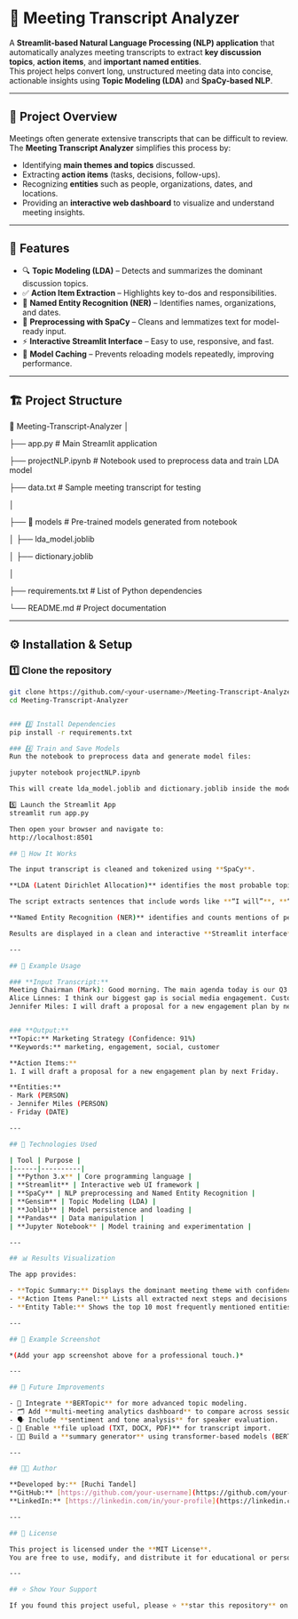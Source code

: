 # 🧠 Meeting Transcript Analyzer

A **Streamlit-based Natural Language Processing (NLP) application** that automatically analyzes meeting transcripts to extract **key discussion topics**, **action items**, and **important named entities**.  
This project helps convert long, unstructured meeting data into concise, actionable insights using **Topic Modeling (LDA)** and **SpaCy-based NLP**.

---

## 🚀 Project Overview

Meetings often generate extensive transcripts that can be difficult to review.  
The **Meeting Transcript Analyzer** simplifies this process by:
- Identifying **main themes and topics** discussed.
- Extracting **action items** (tasks, decisions, follow-ups).
- Recognizing **entities** such as people, organizations, dates, and locations.
- Providing an **interactive web dashboard** to visualize and understand meeting insights.

---

## 🎯 Features

- 🔍 **Topic Modeling (LDA)** – Detects and summarizes the dominant discussion topics.  
- ✅ **Action Item Extraction** – Highlights key to-dos and responsibilities.  
- 🧾 **Named Entity Recognition (NER)** – Identifies names, organizations, and dates.  
- 🧠 **Preprocessing with SpaCy** – Cleans and lemmatizes text for model-ready input.  
- ⚡ **Interactive Streamlit Interface** – Easy to use, responsive, and fast.  
- 💾 **Model Caching** – Prevents reloading models repeatedly, improving performance.

---

## 🏗️ Project Structure

📂 Meeting-Transcript-Analyzer
│

├── app.py # Main Streamlit application

├── projectNLP.ipynb # Notebook used to preprocess data and train LDA model

├── data.txt # Sample meeting transcript for testing

│

├── 📂 models # Pre-trained models generated from notebook

│ ├── lda_model.joblib

│ ├── dictionary.joblib

│

├── requirements.txt # List of Python dependencies

└── README.md # Project documentation


---

## ⚙️ Installation & Setup

### 1️⃣ Clone the repository
```bash
git clone https://github.com/<your-username>/Meeting-Transcript-Analyzer.git
cd Meeting-Transcript-Analyzer


### 3️⃣ Install Dependencies
pip install -r requirements.txt

### 4️⃣ Train and Save Models
Run the notebook to preprocess data and generate model files:

jupyter notebook projectNLP.ipynb

This will create lda_model.joblib and dictionary.joblib inside the models/ folder.

5️⃣ Launch the Streamlit App
streamlit run app.py

Then open your browser and navigate to:
http://localhost:8501

## 🧩 How It Works

The input transcript is cleaned and tokenized using **SpaCy**.

**LDA (Latent Dirichlet Allocation)** identifies the most probable topic based on word distributions.

The script extracts sentences that include words like **“I will”**, **“We need to”**, **“Next step”**, etc., marking them as **action items**.

**Named Entity Recognition (NER)** identifies and counts mentions of people, organizations, locations, and dates.

Results are displayed in a clean and interactive **Streamlit interface**.

---

## 🧠 Example Usage

### **Input Transcript:**
Meeting Chairman (Mark): Good morning. The main agenda today is our Q3 marketing strategy.
Alice Linnes: I think our biggest gap is social media engagement. Customers expect faster responses.
Jennifer Miles: I will draft a proposal for a new engagement plan by next Friday.


### **Output:**
**Topic:** Marketing Strategy (Confidence: 91%)  
**Keywords:** marketing, engagement, social, customer  

**Action Items:**
1. I will draft a proposal for a new engagement plan by next Friday.  

**Entities:**
- Mark (PERSON)  
- Jennifer Miles (PERSON)  
- Friday (DATE)

---

## 🧰 Technologies Used

| Tool | Purpose |
|------|----------|
| **Python 3.x** | Core programming language |
| **Streamlit** | Interactive web UI framework |
| **SpaCy** | NLP preprocessing and Named Entity Recognition |
| **Gensim** | Topic Modeling (LDA) |
| **Joblib** | Model persistence and loading |
| **Pandas** | Data manipulation |
| **Jupyter Notebook** | Model training and experimentation |

---

## 📊 Results Visualization

The app provides:

- **Topic Summary:** Displays the dominant meeting theme with confidence level.  
- **Action Items Panel:** Lists all extracted next steps and decisions.  
- **Entity Table:** Shows the top 10 most frequently mentioned entities (People, Dates, Orgs, etc.).

---

## 🧩 Example Screenshot

*(Add your app screenshot above for a professional touch.)*

---

## 🧭 Future Improvements

- 🤖 Integrate **BERTopic** for more advanced topic modeling.  
- 🗂️ Add **multi-meeting analytics dashboard** to compare across sessions.  
- 🗣️ Include **sentiment and tone analysis** for speaker evaluation.  
- 📄 Enable **file upload (TXT, DOCX, PDF)** for transcript import.  
- 🧑‍💼 Build a **summary generator** using transformer-based models (BERT/GPT).  

---

## 👩‍💻 Author

**Developed by:** [Ruchi Tandel]  
**GitHub:** [https://github.com/your-username](https://github.com/your-username)  
**LinkedIn:** [https://linkedin.com/in/your-profile](https://linkedin.com/in/your-profile)

---

## 🪪 License

This project is licensed under the **MIT License**.  
You are free to use, modify, and distribute it for educational or personal use.

---

## ⭐ Show Your Support

If you found this project useful, please ⭐ **star this repository** on GitHub to show your support and help others discover it!
